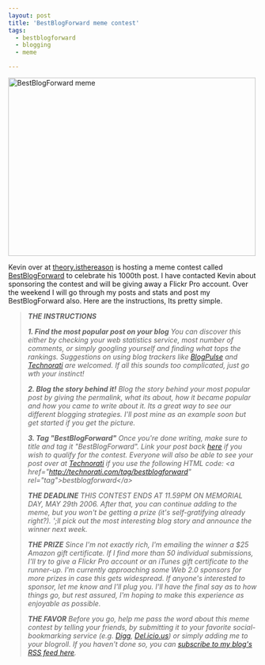 ```yaml
---
layout: post
title: 'BestBlogForward meme contest'
tags:
  - bestblogforward
  - blogging
  - meme

---
```


<a href="http://www.flickr.com/photos/inju/153705325/" title="Photo Sharing"><img src="http://static.flickr.com/72/153705325_c1e2ae689d_o.jpg" alt="BestBlogForward meme" border="0" height="360" width="500" /></a>

Kevin over at <a href="http://theory.isthereason.com/">theory.isthereason</a> is hosting a meme contest called <a href="http://theory.isthereason.com/?p=1001">BestBlogForward</a> to celebrate his 1000th post. I have contacted Kevin about sponsoring the contest and will be giving away a Flickr Pro account. Over the weekend I will go through my posts and stats and post my BestBlogForward also. Here are the instructions, Its pretty simple.
<blockquote><strong><em>THE INSTRUCTIONS</em></strong>

<strong><em>1. Find the most popular post on your blog</em></strong><em>
You can discover this either by checking your web statistics service, most number of comments, or simply googling yourself and finding what tops the rankings. Suggestions on using blog trackers like </em><em><a href="http://www.blogpulse.com/profile?type=citations&amp;url=http://theory.isthereason.com">BlogPulse</a></em><em> and </em><em><a href="http://technorati.com/blogs/">Technorati</a></em><em> are welcomed. If all this sounds too complicated, just go wth your instinct!</em>

<strong><em>2. Blog the story behind it!</em></strong><em>
Blog the story behind your most popular post by giving the permalink, what its about, how it became popular and how you came to write about it. Its a great way to see our different blogging strategies. I'll post mine as an example soon but get started if you get the picture.</em>

<strong><em>3. Tag "BestBlogForward"</em></strong><em>
Once you're done writing, make sure to title and tag it "BestBlogForward". Link your post back </em><em><a href="http://theory.isthereason.com/?p=1001">here</a></em><em> if you wish to qualify for the contest. Everyone will also be able to see your post over at </em><em><a href="http://technorati.com/tag/bestblogforward">Technorati</a></em><em> if you use the following HTML code: &lt;a href="http://technorati.com/tag/bestblogforward" rel="tag"&gt;bestblogforward&lt;/a&gt;</em>

<strong><em>THE DEADLINE</em></strong><em>
THIS CONTEST ENDS AT 11.59PM ON MEMORIAL DAY, MAY 29th 2006. After that, you can continue adding to the meme, but you won't be getting a prize (it's self-gratifying already right?). ';ll pick out the most interesting blog story and announce the winner next week.</em>

<strong><em>THE PRIZE</em></strong><em>
Since I'm not exactly rich, I'm emailing the winner a $25 Amazon gift certificate. If I find more than 50 individual submissions, I'll try to give a Flickr Pro account or an iTunes gift certificate to the runner-up. I'm currently approaching some Web 2.0 sponsors for more prizes in case this gets widespread. If anyone's interested to sponsor, let me know and I'll plug you. I'll have the final say as to how things go, but rest assured, I'm hoping to make this experience as enjoyable as possible.</em>

<strong><em>THE FAVOR</em></strong><em>
Before you go, help me pass the word about this meme contest by telling your friends, by submitting it to your favorite social-bookmarking service (e.g. </em><em><a href="http://www.digg.com/links/Put_your_%E2%80%9CBestBlogForward%E2%80%9D_meme_contest">Digg</a></em><em>, </em><em><a href="http://del.icio.us">Del.icio.us</a></em><em>) or simply adding me to your blogroll. If you haven't done so, you can </em><em><a href="http://feeds.feedburner.com/THEORYISTHEREASON">subscribe to my blog's RSS feed here</a></em><em>.
</em></blockquote>
<!-- technorati tags start -->
<!-- technorati tags end -->
